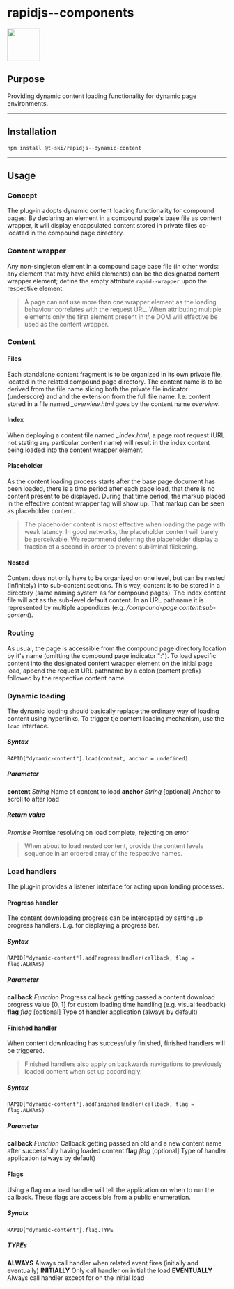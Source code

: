 # rapidjs--components

<a href="https://rapidjs.org"><img src="https://rapidjs.org/_assets/readme-plugin-badge.svg" height="75"></a>

## Purpose

Providing dynamic content loading functionality for dynamic page environments.

---

## Installation

```
npm install @t-ski/rapidjs--dynamic-content
```

---

## Usage

### Concept

The plug-in adopts dynamic content loading functionality for compound pages: By declaring an element in a compound page's base file as content wrapper, it will display encapsulated content stored in private files co-located in the compound page directory.

### Content wrapper

Any non-singleton element in a compound page base file (in other words: any element that may have child elements) can be the designated content wrapper element; define the empty attribute `rapid--wrapper` upon the respective element.

> A page can not use more than one wrapper element as the loading behaviour correlates with the request URL. When attributing multiple elements only the first element present in the DOM will effective be used as the content wrapper.

### Content

#### Files

Each standalone content fragment is to be organized in its own private file, located in the related compound page directory. The content name is to be derived from the file name slicing both the private file indicator (underscore) and and the extension from the full file name. I.e. content stored in a file named *_overview.html* goes by the content name *overview*.

#### Index

When deploying a content file named *_index.html*, a page root request (URL not stating any particular content name) will result in the index content being loaded into the content wrapper element.

#### Placeholder

As the content loading process starts after the base page document has been loaded, there is a time period after each page load, that there is no content present to be displayed. During that time period, the markup placed in the effective content wrapper tag will show up. That markup can be seen as placeholder content.

> The placeholder content is most effective when loading the page with weak latency. In good networks, the placeholder content will barely be perceivable. We recommend deferring the placeholder display a fraction of a second in order to prevent subliminal flickering.

#### Nested

Content does not only have to be organized on one level, but can be nested (infinitely) into sub-content sections. This way, content is to be stored in a directory (same naming system as for compound pages). The index content file will act as the sub-level default content. In an URL pathname it is represented by multiple appendixes (e.g. */compound-page:content:sub-content*).

### Routing

As usual, the page is accessible from the compound page directory location by it's name (omitting the compound page indicator ":"). To load specific content into the designated content wrapper element on the initial page load, append the request URL pathname by a colon (content prefix) followed by the respective content name.

### Dynamic loading

The dynamic loading should basically replace the ordinary way of loading content using hyperlinks. To trigger tje content loading mechanism, use the `load` interface.

##### Syntax

```
RAPID["dynamic-content"].load(content, anchor = undefined)
```

##### Parameter

**content** *String*        Name of content to load
**anchor** *String*         [optional] Anchor to scroll to after load

##### Return value

*Promise*                   Promise resolving on load complete, rejecting on error

> When about to load nested content, provide the content levels sequence in an ordered array of the respective names.

### Load handlers

The plug-in provides a listener interface for acting upon loading processes.

#### Progress handler

The content downloading progress can be intercepted by setting up progress handlers. E.g. for displaying a progress bar.

##### Syntax

```
RAPID["dynamic-content"].addProgressHandler(callback, flag = flag.ALWAYS)
```

##### Parameter

**callback** *Function*     Progress callback getting passed a content download progress value [0, 1] for custom loading time handling (e.g. visual feedback)
**flag** *flag*             [optional] Type of handler application (always by default)

#### Finished handler

When content downloading has successfully finished, finished handlers will be triggered.

> Finished handlers also apply on backwards navigations to previously loaded content when set up accordingly.

##### Syntax

```
RAPID["dynamic-content"].addFinishedHandler(callback, flag = flag.ALWAYS)
```

##### Parameter

**callback** *Function*     Callback getting passed an old and a new content name after successfully having loaded content 
**flag** *flag*             [optional] Type of handler application (always by default)

#### Flags

Using a flag on a load handler will tell the application on when to run the callback. These flags are accessible from a public enumeration.

##### Synatx

```
RAPID["dynamic-content"].flag.TYPE
```

##### TYPEs

**ALWAYS**                  Always call handler when related event fires (initially and eventually)
**INITIALLY**               Only call handler on initial the load
**EVENTUALLY**              Always call handler except for on the initial load
